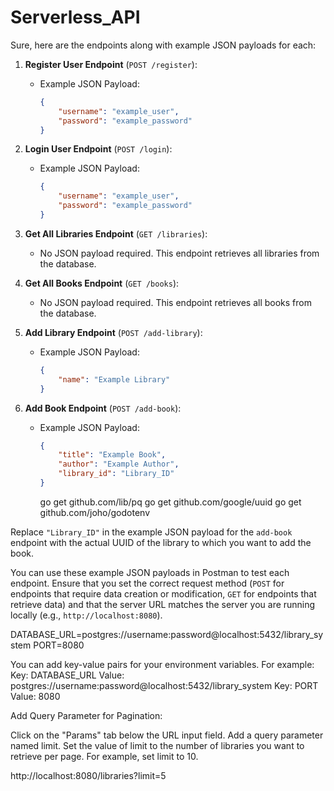 # Serverless_API


Sure, here are the endpoints along with example JSON payloads for each:

1. **Register User Endpoint** (`POST /register`):
   - Example JSON Payload:
     ```json
     {
         "username": "example_user",
         "password": "example_password"
     }
     ```

2. **Login User Endpoint** (`POST /login`):
   - Example JSON Payload:
     ```json
     {
         "username": "example_user",
         "password": "example_password"
     }
     ```

3. **Get All Libraries Endpoint** (`GET /libraries`):
   - No JSON payload required. This endpoint retrieves all libraries from the database.

4. **Get All Books Endpoint** (`GET /books`):
   - No JSON payload required. This endpoint retrieves all books from the database.

5. **Add Library Endpoint** (`POST /add-library`):
   - Example JSON Payload:
     ```json
     {
         "name": "Example Library"
     }
     ```

6. **Add Book Endpoint** (`POST /add-book`):
   - Example JSON Payload:
     ```json
     {
         "title": "Example Book",
         "author": "Example Author",
         "library_id": "Library_ID"
     }
     ```





     go get github.com/lib/pq
go get github.com/google/uuid
go get github.com/joho/godotenv


Replace `"Library_ID"` in the example JSON payload for the `add-book` endpoint with the actual UUID of the library to which you want to add the book.

You can use these example JSON payloads in Postman to test each endpoint. Ensure that you set the correct request method (`POST` for endpoints that require data creation or modification, `GET` for endpoints that retrieve data) and that the server URL matches the server you are running locally (e.g., `http://localhost:8080`).





DATABASE_URL=postgres://username:password@localhost:5432/library_system
PORT=8080

You can add key-value pairs for your environment variables. For example:
Key: DATABASE_URL
Value: postgres://username:password@localhost:5432/library_system
Key: PORT
Value: 8080





Add Query Parameter for Pagination:

Click on the "Params" tab below the URL input field.
Add a query parameter named limit.
Set the value of limit to the number of libraries you want to retrieve per page. For example, set limit to 10.

http://localhost:8080/libraries?limit=5

